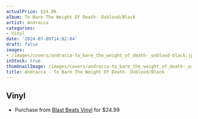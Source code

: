 ```yaml
---
actualPrice: $24.99
album: To Bare The Weight Of Death- Oxblood/Black
artist: Andracca
categories:
- Vinyl
date: '2024-07-09T14:02:04'
draft: false
images:
- /images/covers/andracca-to_bare_the_weight_of_death-_oxblood-black.jpg
inStock: true
thumbnailImage: /images/covers/andracca-to_bare_the_weight_of_death-_oxblood-black-thumb.jpg
title: Andracca - To Bare The Weight Of Death- Oxblood/Black
---
```


## Vinyl
* Purchase from [Blast Beats Vinyl](https://blastbeatsvinyl.com/products/andracca-to-bare-the-weight-of-death-oxblood-black-vinyl-lp) for $24.99
